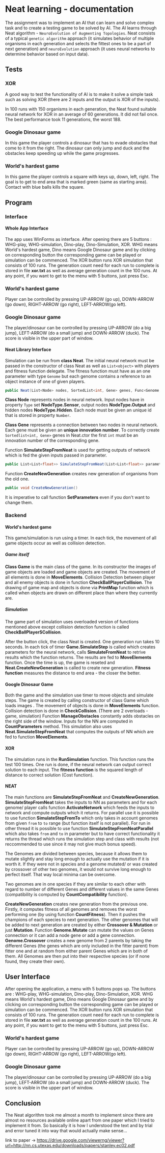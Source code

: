 # Neat learning - documentation
The assignment was to implement an AI that can learn and solve complex task and to create a testing game to be solved by AI. The AI learns through Neat algorithm - `NeuroEvolution of Augmenting Topologies`. Neat consists of a typical `genetic algorithm` approach (it simulates behavior of multiple organisms in each generation and selects the fittest ones to be a part of next generation) and `neuroEvolution` approach (it uses neural networks to determine behavior based on input data).
## Tests
### XOR 
A good way to test the functionality of AI is to make it solve a simple task such as solving XOR (there are 2 inputs and the output is XOR of the inputs).

In 100 runs with 150 organisms in each generation, the Neat found suitable neural network for XOR in an average of 60 generations. It did not fail once. The best performance took 11 generations, the worst 188.
### Google Dinosaur game
In this game the player controls a dinosaur that has to evade obstacles that come to it from the right. The dinosaur can only jump and duck and the obstacles keep speeding up while the game progresses.
### World's hardest game
In this game the player controls a square with keys up, down, left, right. The goal is to get to end area that is marked green (same as starting area). Contact with blue balls kills the square.

## Program
### Interface
#### Whole App Interface
The app uses WinForms as interface. After opening there are 5 buttons : WHG-play, WHG-simulation, Dino-play, Dino-Simulation, XOR. WHG means World's hardest game, Dino means Google Dinosaur game and by clicking on corresponding button the corresponding game can be played or simulation can be commenced. 
The XOR button runs XOR simulation that consists of 100 runs. The generation count need for each run to complete is stored in file **xor.txt** as well as average generation count in the 100 runs.
At any point, if you want to get to the menu with 5 buttons, just press Esc.
### World's hardest game
Player can be controlled by pressing UP-ARROW (go up), DOWN-ARROW (go down), RIGHT-ARROW (go right), LEFT-ARROW(go left).
### Google Dinosaur game
The player/dinosaur can be controlled by pressing UP-ARROW (do a big jump), LEFT-ARROW (do a small jump) and DOWN-ARROW (duck). The score is visible in the upper part of window.
#### Neat Library Interface
Simulation can be run from **class Neat**. The initial neural network must be passed in the constructor of class Neat as well as `List<object>` with players and fitness function delegate.
The fitness function must have as an one parameter with type `Genome` but each genome contains a reference to an object instance of one of given players. 

```csharp
public Neat(List<Node> nodes, SortedList<int, Gene> genes, Func<Genome, float> fitnessFunction, List<object> players)
```
**Class Node** represents nodes in neural network. Input nodes have in property `Type` set **NodeType.Sensor**, output nodes **NodeType.Output** and hidden nodes **NodeType.Hidden**. Each node must be given an unique id that is stored in property `Number`.

**Class Gene** represents a connection between two nodes in neural network. Each gene must be given an **unique innovation number**. To correctly create `Sortedlist<int, Gene>` genes in Neat.ctor the first `int` must be an innovation number of the corresponding gene. 

Function **SimulateStepFromNeat** is used for getting outputs of network which is fed the given inputs passed in parameter.
```csharp
public List<List<float>> SimulateStepFromNeat(List<List<float>> parameters)
```
Function **CreateNewGeneration** creates new generation of organisms from the old one.
```csharp
public void CreateNewGeneration()
```
It is imperative to call function **SetParameters** even if you don't want to change them.
### Backend
#### World's hardest game
This game/simulation is run using a timer. In each tick, the movement of all game objects occur as well as collision detection.
##### Game itself
**Class Game** is the main class of the game. In its constructor the images of game objects are loaded and game objects are created. The movement of all elements is done in **MoveElements**.  Collision Detection between player and all enemy objects is done in function **CheckBallPlayerCollision**. The drawing of game map and objects is done via **PrintMap** function which is called when objects are drawn on different place than where they currently are.

##### Simulation
The game part of simulation uses overloaded version of functions mentioned above except collision detection function is called **CheckBallPlayerSCollision**.

After the button click, the class Neat is created. One generation run takes 10 seconds. In each tick of timer **Game.SimulateStep** is called which creates parameters for the neural network, calls **SimulateFromNeat** to retrive results which the function returns. The results are fed to **MoveElements** function. Once the time is up, the game is reseted and **Neat.CreateNewGeneration** is called to create new generation. **Fitness function** measures the distance to end area - the closer the better.
#### Google Dinosaur Game
Both the game and the simulation use timer to move objects and simulate steps. The game is created by calling constructor of class Game which loads images . The movement of objects is done in **MoveElements** function. Collision detection is done in **CheckCollision**. (There are 2 overloads - game, simulation) Function **ManageObstacles** constantly adds obstacles on the right side of the window. Inputs for the NN are computed in **CountParameters** method. This simulation also uses **Neat.SimulateStepFromNeat** that computes the outputs of NN which are fed to function **MoveElements**.

#### XOR 
The simulation runs in the **RunSimulation** function. This function runs the test 100 times. One run is done, if the neural network can output correct solution to each input. The **fitness function** is the squared length of distance to correct solution (Cost function).
#### NEAT
The main functions are **SimulateStepFromNeat** and **CreateNewGeneration**.
**SimulateStepFromNeat** takes the inputs to NN as parameters and for each genome/ player calls function **ActivateNetwork** which feeds the inputs to network and compute outputs which it returns. For parallel use it is possible to use function **SimulateStepFromTo** which only takes in account genomes from given `from` to `to` range (but function itself is not parallel). For run in other thread it is possible to use function **SimulateStepFromNeatParallel** which also takes `from` and `to` in parameter but to have correct functionality it returns the thread which runs the simulation step and class with results (not reccommended to use since it may not give much bonus speed).

The Genomes are divided between species, because it allows them to mutate slightly and stay long enough to actually use the mutation if it is worth it. If they were not in species and a genome mutated/ or was created by crossover of other two genomes, it would not survive long enough to perfect itself. That way local minima can be overcome.

Two genomes are in one species if they are similar to each other with regard to number of different Genes and different values in the same Genes (compatibility is computed by **CountCompatibility** function). 

**CreateNewGeneration** creates new generation from the previous one. Firstly, it computes fitness of all genomes and removes the worst performing one (by using function **CountFitness**). Then it pushes the champions of each species to next generation. The other genomes that will be added to next generation are created by either **Crossover & Mutation** or just **Mutation**. Function **Genome.Mutate** can mutate the values on Genes connection or it can add a node gene or add a gene connection. **Genome.Crossover** creates a new genome from 2 parents by taking the different Genes (the genes which are only included in the fitter parent) from fitter one and at random from either parent Genes which are in both of them. All Genomes are then put into their respective species (or if none found, they create their own).

## User Interface
After opening the application, a menu with 5 buttons pops up. The buttons are : WHG-play, WHG-simulation, Dino-play, Dino-Simulation, XOR. WHG means World's hardest game, Dino means Google Dinosaur game and by clicking on corresponding button the corresponding game can be played or simulation can be commenced. 
The XOR button runs XOR simulation that consists of 100 runs. The generation count need for each run to complete is stored in file **xor.txt** as well as average generation count in the 100 runs.
At any point, if you want to get to the menu with 5 buttons, just press Esc.

### World's hardest game
Player can be controlled by pressing UP-ARROW (go up), DOWN-ARROW (go down), RIGHT-ARROW (go right), LEFT-ARROW(go left).
### Google Dinosaur game
The player/dinosaur can be controlled by pressing UP-ARROW (do a big jump), LEFT-ARROW (do a small jump) and DOWN-ARROW (duck). The score is visible in the upper part of window.
## Conclusion
The Neat algorithm took me almost a month to implement since there are almost no resources available online apart from one paper which I tried to implement it from. So basically it is how I understood the text and by trial and error tuned it into way that would actually make sense... 

link to paper -> https://drive.google.com/viewerng/viewer?url=http://nn.cs.utexas.edu/downloads/papers/stanley.ec02.pdf



